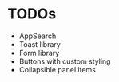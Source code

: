 # TODOs

- AppSearch
- Toast library
- Form library
- Buttons with custom styling
- Collapsible panel items
